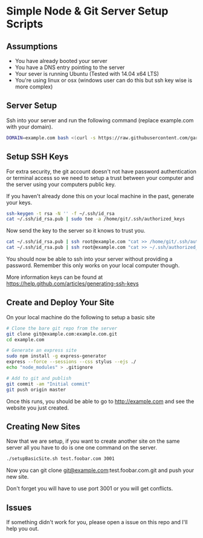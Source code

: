 Simple Node & Git Server Setup Scripts
======================================

Assumptions
-----------

* You have already booted your server
* You have a DNS entry pointing to the server
* Your sever is running Ubuntu (Tested with 14.04 x64 LTS)
* You're using linux or osx (windows user can do this but ssh key wise is more complex)


Server Setup
------------

Ssh into your server and run the following command (replace example.com with your domain).

```bash
DOMAIN=example.com bash <(curl -s https://raw.githubusercontent.com/garrows/noleg-stack/master/init.sh)

```

Setup SSH Keys
--------------

For extra security, the git account doesn't not have password authentication or terminal access so we need to setup a trust between your computer and the server using your computers public key.

If you haven't already done this on your local machine in the past, generate your keys.
```bash
ssh-keygen -t rsa -N '' -f ~/.ssh/id_rsa
cat ~/.ssh/id_rsa.pub | sudo tee -a /home/git/.ssh/authorized_keys
```

Now send the key to the server so it knows to trust you.
```bash
cat ~/.ssh/id_rsa.pub | ssh root@example.com "cat >> /home/git/.ssh/authorized_keys"
cat ~/.ssh/id_rsa.pub | ssh root@example.com "cat >> ~/.ssh/authorized_keys"

```
You should now be able to ssh into your server without providing a password. Remember this only works on your local computer though.

More information keys can be found at https://help.github.com/articles/generating-ssh-keys


Create and Deploy Your Site
---------------------------

On your local machine do the following to setup a basic site

```bash
# Clone the bare git repo from the server
git clone git@example.com:example.com.git
cd example.com

# Generate an express site
sudo npm install -g express-generator
express --force --sessions --css stylus --ejs ./
echo "node_modules" > .gitignore

# Add to git and publish
git commit -am "Initial commit"
git push origin master
```

Once this runs, you should be able to go to http://example.com and see the website you just created.


Creating New Sites
------------------

Now that we are setup, if you want to create another site on the same server all you have to do is one one command on the server.
```bash
./setupBasicSite.sh test.foobar.com 3001
```
Now you can git clone git@example.com:test.foobar.com.git and push your new site.

Don't forget you will have to use port 3001 or you will get conflicts.


Issues
------

If something didn't work for you, please open a issue on this repo and I'll help you out.
